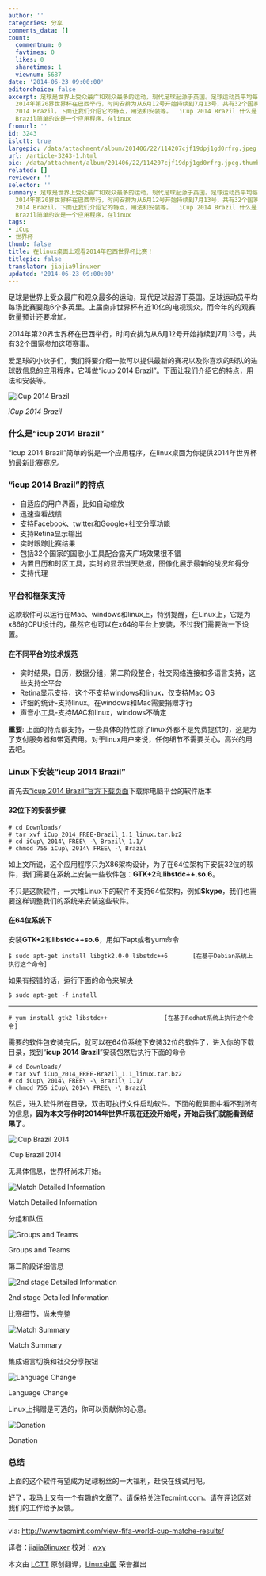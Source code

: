 ```yaml
---
author: ''
categories: 分享
comments_data: []
count:
  commentnum: 0
  favtimes: 0
  likes: 0
  sharetimes: 1
  viewnum: 5687
date: '2014-06-23 09:00:00'
editorchoice: false
excerpt: 足球是世界上受众最广和观众最多的运动，现代足球起源于英国。足球运动员平均每场比赛要跑6个多英里。上届南非世界杯有近10亿的电视观众，而今年的的观赛数量预计还要增加。
  2014年第20界世界杯在巴西举行，时间安排为从6月12号开始持续到7月13号，共有32个国家参加这项赛事。 爱足球的小伙子们，我们将要介绍一款可以提供最新的赛况以及你喜欢的球队的进球数信息的应用程序，它叫做icup
  2014 Brazil。下面让我们介绍它的特点，用法和安装等。  iCup 2014 Brazil 什么是icup 2014 Brazil icup 2014
  Brazil简单的说是一个应用程序，在linux
fromurl: ''
id: 3243
islctt: true
largepic: /data/attachment/album/201406/22/114207cjf19dpj1gd0rfrg.jpeg
url: /article-3243-1.html
pic: /data/attachment/album/201406/22/114207cjf19dpj1gd0rfrg.jpeg.thumb.jpg
related: []
reviewer: ''
selector: ''
summary: 足球是世界上受众最广和观众最多的运动，现代足球起源于英国。足球运动员平均每场比赛要跑6个多英里。上届南非世界杯有近10亿的电视观众，而今年的的观赛数量预计还要增加。
  2014年第20界世界杯在巴西举行，时间安排为从6月12号开始持续到7月13号，共有32个国家参加这项赛事。 爱足球的小伙子们，我们将要介绍一款可以提供最新的赛况以及你喜欢的球队的进球数信息的应用程序，它叫做icup
  2014 Brazil。下面让我们介绍它的特点，用法和安装等。  iCup 2014 Brazil 什么是icup 2014 Brazil icup 2014
  Brazil简单的说是一个应用程序，在linux
tags:
- iCup
- 世界杯
thumb: false
title: 在linux桌面上观看2014年巴西世界杯比赛！
titlepic: false
translator: jiajia9linuxer
updated: '2014-06-23 09:00:00'
---
```


足球是世界上受众最广和观众最多的运动，现代足球起源于英国。足球运动员平均每场比赛要跑6个多英里。上届南非世界杯有近10亿的电视观众，而今年的的观赛数量预计还要增加。


2014年第20界世界杯在巴西举行，时间安排为从6月12号开始持续到7月13号，共有32个国家参加这项赛事。


爱足球的小伙子们，我们将要介绍一款可以提供最新的赛况以及你喜欢的球队的进球数信息的应用程序，它叫做“icup 2014 Brazil”。下面让我们介绍它的特点，用法和安装等。


![iCup 2014 Brazil](/data/attachment/album/201406/22/114207cjf19dpj1gd0rfrg.jpeg)


*iCup 2014 Brazil*


### 什么是“icup 2014 Brazil”


“icup 2014 Brazil”简单的说是一个应用程序，在linux桌面为你提供2014年世界杯的最新比赛赛况。


### “icup 2014 Brazil”的特点


* 自适应的用户界面，比如自动缩放
* 迅速查看战绩
* 支持Facebook、twitter和Google+社交分享功能
* 支持Retina显示输出
* 实时跟踪比赛结果
* 包括32个国家的国歌小工具配合露天广场效果很不错
* 内置日历和时区工具，实时的显示当天数据，图像化展示最新的战况和得分
* 支持代理


### 平台和框架支持


这款软件可以运行在Mac、windows和linux上，特别提醒，在Linux上，它是为x86的CPU设计的，虽然它也可以在x64的平台上安装，不过我们需要做一下设置。


#### 在不同平台的技术规范


* 实时结果，日历，数据分组，第二阶段整合，社交网络连接和多语言支持，这些支持全平台
* Retina显示支持，这个不支持windows和linux，仅支持Mac OS
* 详细的统计-支持linux。在windows和Mac需要捐赠才行
* 声音小工具-支持MAC和linux，windows不确定


**重要**: 上面的特点都支持，一些具体的特性除了linux外都不是免费提供的，这是为了支付服务器和带宽费用。对于linux用户来说，任何细节不需要关心，高兴的用去吧。


### Linux下安装“icup 2014 Brazil”


首先去[“icup 2014 Brazil”官方下载页面](http://www.e-link.it/icup/brazil2014/icup-brazil-2014-desktop-app.php)下载你电脑平台的软件版本


#### 32位下的安装步骤



```
# cd Downloads/
# tar xvf iCup_2014_FREE-Brazil_1.1_linux.tar.bz2 
# cd iCup\ 2014\ FREE\ -\ Brazil\ 1.1/
# chmod 755 iCup\ 2014\ FREE\ -\ Brazil

```

如上文所说，这个应用程序只为X86架构设计，为了在64位架构下安装32位的软件，我们需要在系统上安装一些软件包：**GTK+2**和**libstdc++.so.6**。


不只是这款软件，一大堆Linux下的软件不支持64位架构，例如**Skype**，我们也需要这样调整我们的系统来安装这些软件。


#### 在64位系统下


安装**GTK+2**和**libstdc++so.6**，用如下apt或者yum命令



```
$ sudo apt-get install libgtk2.0-0 libstdc++6       [在基于Debian系统上执行这个命令]

```

如果有报错的话，运行下面的命令来解决



```
$ sudo apt-get -f install

```



---



```
# yum install gtk2 libstdc++                [在基于Redhat系统上执行这个命令]

```

需要的软件包安装完后，就可以在64位系统下安装32位的软件了，进入你的下载目录，找到“**icup 2014 Brazil**”安装包然后执行下面的命令



```
# cd Downloads/
# tar xvf iCup_2014_FREE-Brazil_1.1_linux.tar.bz2 
# cd iCup\ 2014\ FREE\ -\ Brazil\ 1.1/
# chmod 755 iCup\ 2014\ FREE\ -\ Brazil

```

然后，进入软件所在目录，双击可执行文件启动软件。下面的截屏图中看不到所有的信息，**因为本文写作时2014年世界杯现在还没开始呢，开始后我们就能看到结果了**。


![iCup Brazil 2014](/data/attachment/album/201406/22/114209qickbfcchci3hx3i.jpeg)


iCup Brazil 2014


无具体信息，世界杯尚未开始。


![Match Detailed Information](/data/attachment/album/201406/22/114211g8yciiy447e2eyyi.jpeg)


Match Detailed Information


分组和队伍


![Groups and Teams](/data/attachment/album/201406/22/114213sm1oci3doc31mdii.jpeg)


Groups and Teams


第二阶段详细信息


![2nd stage Detailed Information](/data/attachment/album/201406/22/114215x1n6rnc3n9r7734w.jpeg)


2nd stage Detailed Information


比赛细节，尚未完整


![Match Summary](/data/attachment/album/201406/22/114217ei84482ziqfyy3c4.jpeg)


Match Summary


集成语言切换和社交分享按钮


![Language Change](/data/attachment/album/201406/22/114218sxfr93cyyb51kyky.jpeg)


Language Change


Linux上捐赠是可选的，你可以贡献你的心意。


![Donation](/data/attachment/album/201406/22/114220khhydsmx959yyd21.jpeg)


Donation


### 总结


上面的这个软件有望成为足球粉丝的一大福利，赶快在线试用吧。


好了，我马上又有一个有趣的文章了。请保持关注Tecmint.com。请在评论区对我们的工作给予反馈。




---


via: <http://www.tecmint.com/view-fifa-world-cup-matche-results/>


译者：[jiajia9linuxer](https://github.com/jiajia9linuxer) 校对：[wxy](https://github.com/wxy)


本文由 [LCTT](https://github.com/LCTT/TranslateProject) 原创翻译，[Linux中国](http://linux.cn/) 荣誉推出